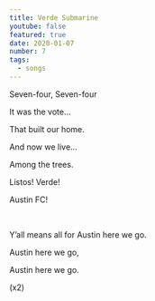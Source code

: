 ```yaml
---
title: Verde Submarine
youtube: false
featured: true
date: 2020-01-07
number: 7
tags:
  - songs
---
```


Seven-four, Seven-four

It was the vote...

That built our home.

And now we live...

Among the trees.

Listos! Verde!

Austin FC!


<br>

Y’all means all for Austin here we go.

Austin here we go,

Austin here we go.

(x2)

